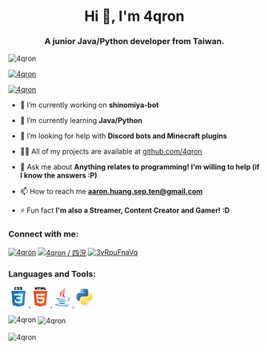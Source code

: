 <h1 align="center">Hi 👋, I'm 4qron</h1>
<h3 align="center">A junior Java/Python developer from Taiwan.</h3>

<p align="left"> <img src="https://komarev.com/ghpvc/?username=4qron&label=Profile%20views&color=0e75b6&style=flat" alt="4qron" /> </p>

<p align="left"> <a href="https://github.com/ryo-ma/github-profile-trophy"><img src="https://github-profile-trophy.vercel.app/?username=4qron" alt="4qron" /></a> </p>

<p align="left"> <a href="https://twitter.com/4qron" target="blank"><img src="https://img.shields.io/twitter/follow/4qron?logo=twitter&style=for-the-badge" alt="4qron" /></a> </p>

- 🔭 I’m currently working on **shinomiya-bot**

- 🌱 I’m currently learning **Java/Python**

- 🤝 I’m looking for help with **Discord bots and Minecraft plugins**

- 👨‍💻 All of my projects are available at [github.com/4qron](https://github.com/4qron)

- 💬 Ask me about **Anything relates to programming! I'm willing to help (if I know the answers :P)**

- 📫 How to reach me **aaron.huang.sep.ten@gmail.com**

- ⚡ Fun fact **I'm also a Streamer, Content Creator and Gamer! :D**

<h3 align="left">Connect with me:</h3>
<p align="left">
<a href="https://twitter.com/4qron" target="blank"><img align="center" src="https://raw.githubusercontent.com/rahuldkjain/github-profile-readme-generator/master/src/images/icons/Social/twitter.svg" alt="4qron" height="30" width="40" /></a>
<a href="https://www.youtube.com/c/4qron / 四況" target="blank"><img align="center" src="https://raw.githubusercontent.com/rahuldkjain/github-profile-readme-generator/master/src/images/icons/Social/youtube.svg" alt="4qron / 四況" height="30" width="40" /></a>
<a href="https://discord.gg/3vRpuFnaVq" target="blank"><img align="center" src="https://raw.githubusercontent.com/rahuldkjain/github-profile-readme-generator/master/src/images/icons/Social/discord.svg" alt="3vRpuFnaVq" height="30" width="40" /></a>
</p>

<h3 align="left">Languages and Tools:</h3>
<p align="left"> <a href="https://www.w3schools.com/css/" target="_blank" rel="noreferrer"> <img src="https://raw.githubusercontent.com/devicons/devicon/master/icons/css3/css3-original-wordmark.svg" alt="css3" width="40" height="40"/> </a> <a href="https://www.w3.org/html/" target="_blank" rel="noreferrer"> <img src="https://raw.githubusercontent.com/devicons/devicon/master/icons/html5/html5-original-wordmark.svg" alt="html5" width="40" height="40"/> </a> <a href="https://www.java.com" target="_blank" rel="noreferrer"> <img src="https://raw.githubusercontent.com/devicons/devicon/master/icons/java/java-original.svg" alt="java" width="40" height="40"/> </a> <a href="https://www.python.org" target="_blank" rel="noreferrer"> <img src="https://raw.githubusercontent.com/devicons/devicon/master/icons/python/python-original.svg" alt="python" width="40" height="40"/> </a> </p>

<p><img align="left" src="https://github-readme-stats.vercel.app/api/top-langs?username=4qron&show_icons=true&locale=en&layout=compact" alt="4qron" /></p>

<p>&nbsp;<img align="center" src="https://github-readme-stats.vercel.app/api?username=4qron&show_icons=true&locale=en" alt="4qron" /></p>

<p><img align="center" src="https://github-readme-streak-stats.herokuapp.com/?user=4qron&" alt="4qron" /></p>

